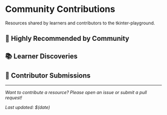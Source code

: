 # Community Contributions

Resources shared by learners and contributors to the tkinter-playground.

## 🌟 Highly Recommended by Community
<!-- Add community favorites here -->

## 📚 Learner Discoveries
<!-- Add resources found by individual learners -->

## 🤝 Contributor Submissions
<!-- Add resources submitted by contributors -->

---
*Want to contribute a resource? Please open an issue or submit a pull request!*

*Last updated: $(date)*
